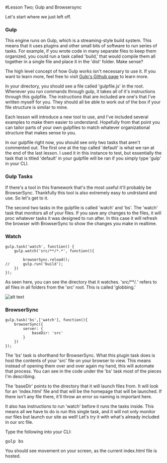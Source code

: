 #Lesson Two; Gulp and Browsersync

Let's start where we just left off. 

<h3>Gulp</h3>

This engine runs on Gulp, which is a streaming-style build system. This means that it uses plugins and other small bits of software to run series of tasks. For example, if you wrote code in many separate files to keep them organized, you could run a task called 'build,' that would compile them all together in a single file and place it in the 'dist' folder. Make sense?

The high level concept of how Gulp works isn't necessary to use it. If you want to learn more, feel free to visit <a href="https://github.com/gulpjs/gulp">Gulp's Github page</a> to learn more.

In your directory, you should see a file called 'gulpfile.js' in the root. Whenever you run commands through gulp, it takes all of it's instructions through this gulpfile. The instructions that are included are one's that I've written myself for you. They should all be able to work out of the box if your file structure is similar to mine. 

Each lesson will introduce a new tool to use, and I've included several examples to make them easier to understand. Hopefully from that point you can tailor parts of your own gulpfiles to match whatever organizational structure that makes sense to you.

In our gulpfile right now, you should see only two tasks that aren't commented out. The first one at the top called 'default' is what we ran at the end of the last lesson. I used it in this instance to test, but essentially the task that is titled 'default' in your gulpfile will be ran if you simply type 'gulp' in your CLI. 

<h3>Gulp Tasks</h3>

If there's a tool in this framework that's the most useful it'll probably be BrowserSync. Thankfully this tool is also extremely easy to undrstand and use. So let's get to it.

The second two tasks in the gulpfile is called 'watch' and 'bs'. 
The 'watch' task that monitors all of your files. If you save any changes to the files, it will proc whatever tasks it was designed to run after. In this case it will refresh the browser with BrowserSync to show the changes you make in realtime. 

<h3>Watch</h3>

```
gulp.task('watch', function() {
	gulp.watch('src/**/*.*', function(){

		browserSync.reload();
//		gulp.run('build');
	})
});	
```
As seen here, you can see the directory that it watches. 'src/**/*.*' refers to all files in all folders from the 'src' root. This is called 'globbing.'

![alt text](https://camo.githubusercontent.com/d0cccd8d3b074fd523d8de7d126994b6f87b718a/687474703a2f2f692e696d6775722e636f6d2f37766a4f326d462e676966 "Globby Glob")

<h3>BrowserSync</h3>

```
gulp.task('bs',['watch'], function(){
	browserSync({
		server: {
			baseDir: 'src'
		}
	})
});

```

The 'bs' task is shorthand for BrowserSync. What this plugin task does is host the contents of your 'src' file on your browser to view. This means instead of opening them over and over again my hand, this will automate that process.
You can see in the code under the 'bs' task most of the pieces I'm describing. 

The 'baseDir' points to the directory that it will launch files from. It will look for an 'index.html' file and that will be the homepage that will be launched. If there isn't any file there, it'll throw an error so naming is important here.

It also has instructions to run 'watch' before it runs the tasks inside. This means all we have to do is run this single task, and it will not only monitor our files but launch our site as well! Let's try it with what's already included in our src file.

Type the following into your CLI: 

<pre>gulp bs</pre>

You should see movement on your screen, as the current index.html file is hosted.

